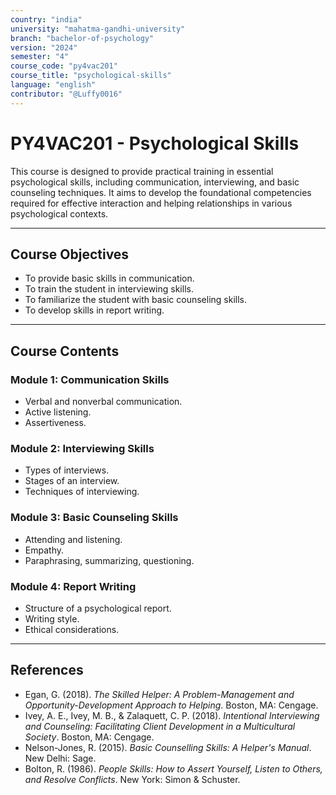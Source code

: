 ```yaml
---
country: "india"
university: "mahatma-gandhi-university"
branch: "bachelor-of-psychology"
version: "2024"
semester: "4"
course_code: "py4vac201"
course_title: "psychological-skills"
language: "english"
contributor: "@Luffy0016"
---
```

# PY4VAC201 - Psychological Skills

This course is designed to provide practical training in essential psychological skills, including communication, interviewing, and basic counseling techniques. It aims to develop the foundational competencies required for effective interaction and helping relationships in various psychological contexts.

---
## Course Objectives

* To provide basic skills in communication.
* To train the student in interviewing skills.
* To familiarize the student with basic counseling skills.
* To develop skills in report writing.

---
## Course Contents

### Module 1: Communication Skills
* Verbal and nonverbal communication.
* Active listening.
* Assertiveness.

### Module 2: Interviewing Skills
* Types of interviews.
* Stages of an interview.
* Techniques of interviewing.

### Module 3: Basic Counseling Skills
* Attending and listening.
* Empathy.
* Paraphrasing, summarizing, questioning.

### Module 4: Report Writing
* Structure of a psychological report.
* Writing style.
* Ethical considerations.

---
## References
* Egan, G. (2018). *The Skilled Helper: A Problem-Management and Opportunity-Development Approach to Helping*. Boston, MA: Cengage.
* Ivey, A. E., Ivey, M. B., & Zalaquett, C. P. (2018). *Intentional Interviewing and Counseling: Facilitating Client Development in a Multicultural Society*. Boston, MA: Cengage.
* Nelson-Jones, R. (2015). *Basic Counselling Skills: A Helper's Manual*. New Delhi: Sage.
* Bolton, R. (1986). *People Skills: How to Assert Yourself, Listen to Others, and Resolve Conflicts*. New York: Simon & Schuster.
